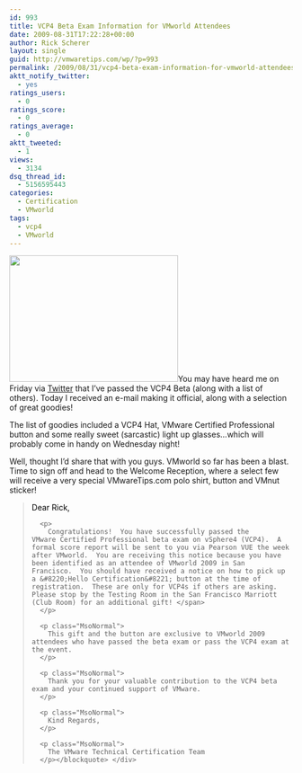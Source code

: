 ```yaml
---
id: 993
title: VCP4 Beta Exam Information for VMworld Attendees
date: 2009-08-31T17:22:28+00:00
author: Rick Scherer
layout: single
guid: http://vmwaretips.com/wp/?p=993
permalink: /2009/08/31/vcp4-beta-exam-information-for-vmworld-attendees/
aktt_notify_twitter:
  - yes
ratings_users:
  - 0
ratings_score:
  - 0
ratings_average:
  - 0
aktt_tweeted:
  - 1
views:
  - 3134
dsq_thread_id:
  - 5156595443
categories:
  - Certification
  - VMworld
tags:
  - vcp4
  - VMworld
---
```

<a rel="attachment wp-att-994" href="http://vmwaretips.com/wp/wp-content/uploads/2009/08/vcp4swag.jpg"><img class="alignright size-medium wp-image-994" title="vcp4swag" src="http://vmwaretips.com/wp/wp-content/uploads/2009/08/vcp4swag-300x225.jpg" alt="" width="300" height="225" /></a>You may have heard me on Friday via <a href="http://twitter.com/rick_vmwaretips/status/3611413849" target="_blank">Twitter</a> that I&#8217;ve passed the VCP4 Beta (along with a list of others). Today I received an e-mail making it official, along with a selection of great goodies!

The list of goodies included a VCP4 Hat, VMware Certified Professional button and some really sweet (sarcastic) light up glasses&#8230;which will probably come in handy on Wednesday night!

Well, thought I&#8217;d share that with you guys. VMworld so far has been a blast.  Time to sign off and head to the Welcome Reception, where a select few will receive a very special VMwareTips.com polo shirt, button and VMnut sticker!

<div class="Section1">
  <blockquote>
    <p class="MsoNormal">
      <span style="color: black;">Dear Rick,</p> 
      
      <p>
        Congratulations!  You have successfully passed the VMware Certified Professional beta exam on vSphere4 (VCP4).  A formal score report will be sent to you via Pearson VUE the week after VMworld.  You are receiving this notice because you have been identified as an attendee of VMworld 2009 in San Francisco.  You should have received a notice on how to pick up a &#8220;Hello Certification&#8221; button at the time of registration.  These are only for VCP4s if others are asking.  Please stop by the Testing Room in the San Francisco Marriott (Club Room) for an additional gift! </span>
      </p>
      
      <p class="MsoNormal">
        This gift and the button are exclusive to VMworld 2009 attendees who have passed the beta exam or pass the VCP4 exam at the event.
      </p>
      
      <p class="MsoNormal">
        Thank you for your valuable contribution to the VCP4 beta exam and your continued support of VMware.
      </p>
      
      <p class="MsoNormal">
        Kind Regards,
      </p>
      
      <p class="MsoNormal">
        The VMware Technical Certification Team
      </p></blockquote> </div>